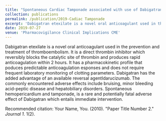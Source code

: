 ```yaml
---
title: "Spontaneous Cardiac Tamponade associated with use of Dabigatran"
collection: publications
permalink: /publication/2019-Cadiac Tamponade
excerpt: 'Dabigatran etexilate is a novel oral anticoagulant used in the prevention and treatment of thromboembolism. It is a direct thrombin inhibitor which reversibly blocks the catalytic site of thrombin and produces rapid anticoagulation within 2 hours. It has a pharmacokinetic profile that poduces predictable anticoagulation esponses and does not require frequent laboratory monitoring of clotting parameters. Dabigatran has the added advantage of an available reversal agentIdarucizumab. The commonly encountered adverse effects include bruising, minor bleeding acid-peptic disease and hepatobiliary disorders. Spontaneous hemopericardium and tamponade, is a rare and potentially fatal adverse effect of Dabigatran which entails immediate intervention.'
date: 2019-07-27
venue: 'Pharmacovigilance Clinical Implications CME'
---
```

Dabigatran etexilate is a novel oral anticoagulant used in the prevention and treatment of thromboembolism. It is a direct thrombin inhibitor which reversibly blocks the catalytic site of thrombin and produces rapid anticoagulation within 2 hours. It has a pharmacokinetic profile that poduces predictable anticoagulation esponses and does not require frequent laboratory monitoring of clotting parameters. Dabigatran has the added advantage of an available reversal agentIdarucizumab. The commonly encountered adverse effects include bruising, minor bleeding acid-peptic disease and hepatobiliary disorders. Spontaneous hemopericardium and tamponade, is a rare and potentially fatal adverse effect of Dabigatran which entails immediate intervention.

Recommended citation: Your Name, You. (2010). "Paper Title Number 2." <i>Journal 1</i>. 1(2).
